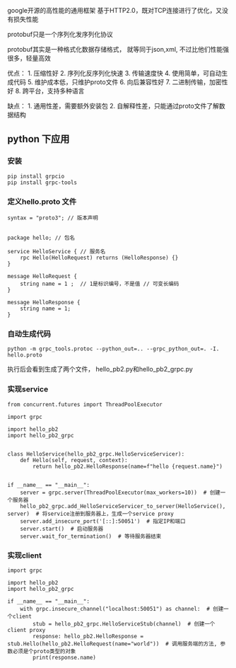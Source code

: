 google开源的高性能的通用框架
基于HTTP2.0，既对TCP连接进行了优化，又没有损失性能

protobuf只是一个序列化发序列化协议

protobuf其实是一种格式化数据存储格式， 就等同于json,xml, 不过比他们性能强很多，轻量高效

优点：
    1. 压缩性好
    2. 序列化反序列化快速
    3. 传输速度快
    4. 使用简单，可自动生成代码
    5. 维护成本低，只维护proto文件
    6. 向后兼容性好
    7. 二进制传输，加密性好
    8. 跨平台，支持多种语言

缺点：
    1. 通用性差，需要额外安装包
    2. 自解释性差，只能通过proto文件了解数据结构



## python 下应用

### 安装
```
pip install grpcio
pip install grpc-tools

```

### 定义hello.proto 文件

```
syntax = "proto3"; // 版本声明


package hello; // 包名

service HelloService { // 服务名
    rpc Hello(HelloRequest) returns (HelloResponse) {}
}

message HelloRequest {
    string name = 1 ;  // 1是标识编号，不是值 // 可变长编码    
}

message HelloResponse {
    string name = 1;
}

```

### 自动生成代码
```
python -m grpc_tools.protoc --python_out=.. --grpc_python_out=. -I. hello.proto
```
执行后会看到生成了两个文件， hello_pb2.py和hello_pb2_grpc.py


### 实现service
```
from concurrent.futures import ThreadPoolExecutor

import grpc

import hello_pb2
import hello_pb2_grpc


class HelloService(hello_pb2_grpc.HelloServiceServicer):
    def Hello(self, request, context):
        return hello_pb2.HelloResponse(name=f"hello {request.name}")


if __name__ == "__main__":
    server = grpc.server(ThreadPoolExecutor(max_workers=10))  # 创建一个服务器
    hello_pb2_grpc.add_HelloServiceServicer_to_server(HelloService(), server)  # 将service注册到服务器上，生成一个service proxy
    server.add_insecure_port('[::]:50051')  # 指定IP和端口
    server.start()  # 启动服务器
    server.wait_for_termination()  # 等待服务器结束

```


### 实现client
```
import grpc

import hello_pb2
import hello_pb2_grpc

if __name__ == "__main__":
    with grpc.insecure_channel("localhost:50051") as channel:  # 创建一个client
        stub = hello_pb2_grpc.HelloServiceStub(channel)  # 创建一个client proxy
        response: hello_pb2.HelloResponse = stub.Hello(hello_pb2.HelloRequest(name="world"))  # 调用服务端的方法, 参数必须是个proto类型的对象
        print(response.name)

```